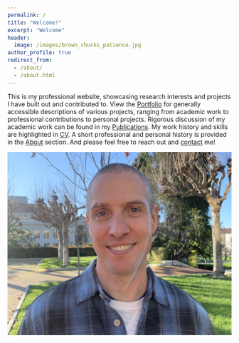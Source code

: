 ```yaml
---
permalink: /
title: "Welcome!"
excerpt: "Welcome"
header:
  image: /images/brown_chucks_patience.jpg
author_profile: true
redirect_from: 
  - /about/
  - /about.html
---
```


This is my professional website, showcasing research interests and projects I have built out and contributed to. View the [Portfolio](https://chris-warner-ii.github.io/portfolio/) for generally accessible descriptions of various projects, ranging from academic work to professional contributions to personal projects. Rigorous discussion of my academic work can be found in my [Publications](https://chris-warner-ii.github.io/publications/). My work history and skills are highlighted in [CV](https://chris-warner-ii.github.io/cv/). A short professional and personal history is provided in the [About](https://chris-warner-ii.github.io/bio/) section. And please feel free to reach out and [contact](https://chris-warner-ii.github.io/contact/) me!

<!-- Photo of me here -->
<img src='/images/Warner_HS2.jpg'><br/>